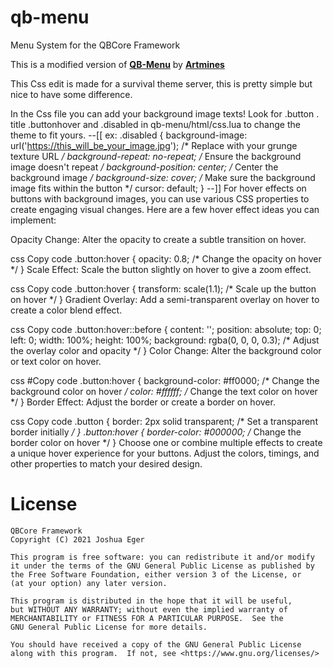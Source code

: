 # qb-menu
Menu System for the QBCore Framework

This is a modified version of **[QB-Menu](https://github.com/qbcore-framework/qb-menu)** by **[Artmines](https://github.com/Artmines)**


This Css edit is made for a survival theme server, this is pretty simple but nice to have some difference.

In the Css file you can add your background image texts!  Look for .button . title .buttonhover and .disabled in qb-menu/html/css.lua  to change the theme to fit yours. 
--[[
ex:
.disabled {
  background-image: url('https://this_will_be_your_image.jpg'); /* Replace with your grunge texture URL */
  background-repeat: no-repeat; /* Ensure the background image doesn't repeat */
  background-position: center; /* Center the background image */
  background-size: cover; /* Make sure the background image fits within the button */
 cursor: default;
}
--]]
For hover effects on buttons with background images, you can use various CSS properties to create engaging visual changes. Here are a few hover effect ideas you can implement:

Opacity Change: Alter the opacity to create a subtle transition on hover.

css
Copy code
.button:hover {
  opacity: 0.8; /* Change the opacity on hover */
}
Scale Effect: Scale the button slightly on hover to give a zoom effect.

css
Copy code
.button:hover {
  transform: scale(1.1); /* Scale up the button on hover */
}
Gradient Overlay: Add a semi-transparent overlay on hover to create a color blend effect.

css
Copy code
.button:hover::before {
  content: '';
  position: absolute;
  top: 0;
  left: 0;
  width: 100%;
  height: 100%;
  background: rgba(0, 0, 0, 0.3); /* Adjust the overlay color and opacity */
}
Color Change: Alter the background color or text color on hover.

css
#Copy code
.button:hover {
  background-color: #ff0000; /* Change the background color on hover */
  color: #ffffff; /* Change the text color on hover */
}
Border Effect: Adjust the border or create a border on hover.

css
Copy code
.button {
  border: 2px solid transparent; /* Set a transparent border initially */
}
.button:hover {
  border-color: #000000; /* Change the border color on hover */
}
Choose one or combine multiple effects to create a unique hover experience for your buttons. Adjust the colors, timings, and other properties to match your desired design.



# License

    QBCore Framework
    Copyright (C) 2021 Joshua Eger

    This program is free software: you can redistribute it and/or modify
    it under the terms of the GNU General Public License as published by
    the Free Software Foundation, either version 3 of the License, or
    (at your option) any later version.

    This program is distributed in the hope that it will be useful,
    but WITHOUT ANY WARRANTY; without even the implied warranty of
    MERCHANTABILITY or FITNESS FOR A PARTICULAR PURPOSE.  See the
    GNU General Public License for more details.

    You should have received a copy of the GNU General Public License
    along with this program.  If not, see <https://www.gnu.org/licenses/>

